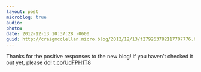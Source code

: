 ```yaml
---
layout: post
microblog: true
audio: 
photo: 
date: 2012-12-13 10:37:28 -0600
guid: http://craigmcclellan.micro.blog/2012/12/13/t279263782117707776.html
---
```

Thanks for the positive responses to the new blog! if you haven’t checked it out yet, please do! [t.co/UdFPH1T8](http://t.co/UdFPH1T8)
